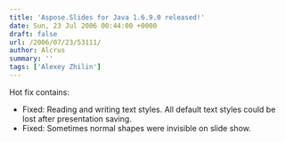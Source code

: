 ```yaml
---
title: 'Aspose.Slides for Java 1.6.9.0 released!'
date: Sun, 23 Jul 2006 00:44:00 +0000
draft: false
url: /2006/07/23/53111/
author: Alcrus
summary: ''
tags: ['Alexey Zhilin']
---
```


Hot fix contains:  

*   Fixed: Reading and writing text styles. All default text styles could be lost after presentation saving.
*   Fixed: Sometimes normal shapes were invisible on slide show.







